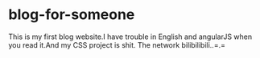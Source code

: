 # blog-for-someone
This is my first blog website.I have trouble in English and angularJS when you read it.And my CSS project is shit.
The network bilibilibili..=.=

